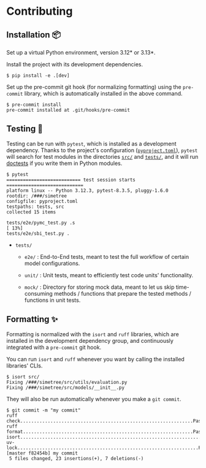 # Contributing

## Installation 📦️

Set up a virtual Python environment, version 3.12* or 3.13*.

Install the project with its development dependencies.

```console
$ pip install -e .[dev]
```

Set up the pre-commit git hook (for normalizing formatting) using the `pre-commit` library, which is automatically installed in the above command.

```console
$ pre-commit install
pre-commit installed at .git/hooks/pre-commit
```

## Testing 🧪

Testing can be run with `pytest`, which is installed as a development dependency. Thanks to the project's configuration ([`pyproject.toml`](./pyproject.toml)), `pytest` will search for test modules in the directories [`src/`](./src/) and [`tests/`](./tests/), and it will run [doctests](https://docs.python.org/3/library/doctest.html) if you write them in Python modules.

```console
$ pytest
=========================== test session starts ============================
platform linux -- Python 3.12.3, pytest-8.3.5, pluggy-1.6.0
rootdir: /###/simetree
configfile: pyproject.toml
testpaths: tests, src
collected 15 items

tests/e2e/pymc_test.py .s                                                                                                        [ 13%]
tests/e2e/sbi_test.py .

```

- `tests/`

    - `e2e/` : End-to-End tests, meant to test the full workflow of certain model configurations.

    - `unit/` : Unit tests, meant to efficiently test code units' functionality.

    - `mock/` : Directory for storing mock data, meant to let us skip time-consuming methods / functions that prepare the tested methods / functions in unit tests.


## Formatting ✨

Formatting is normalized with the `isort` and `ruff` libraries, which are installed in the development dependency group, and continuously integrated with a `pre-commit` git hook.

You can run `isort` and `ruff` whenever you want by calling the installed libraries' CLIs.

```console
$ isort src/
Fixing /###/simetree/src/utils/evaluation.py
Fixing /###/simetree/src/models/__init__.py
```

They will also be run automatically whenever you make a `git commit`.

```console
$ git commit -m "my commit"
ruff check...............................................................Passed
ruff format..............................................................Passed
isort....................................................................Passed
uv-lock..................................................................Passed
[master f82454b] my commit
 5 files changed, 23 insertions(+), 7 deletions(-)
```
